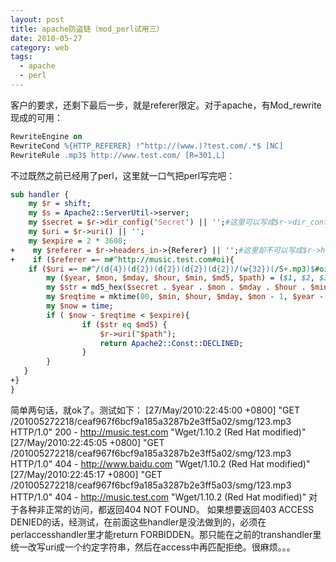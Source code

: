 ```yaml
---
layout: post
title: apache防盗链（mod_perl试用三）
date: 2010-05-27
category: web
tags:
  - apache
  - perl
---
```


客户的要求，还剩下最后一步，就是referer限定。对于apache，有Mod_rewrite现成的可用：
```apache
RewriteEngine on
RewriteCond %{HTTP_REFERER} !^http://(www.)?test.com/.*$ [NC]
RewriteRule .mp3$ http://www.test.com/ [R=301,L]
```
不过既然之前已经用了perl，这里就一口气把perl写完吧：
```perl
sub handler {
    my $r = shift;
    my $s = Apache2::ServerUtil->server;
    my $secret = $r->dir_config('Secret') || '';#这里可以写成$r->dir_config->{Secret}
    my $uri = $r->uri() || '';
    my $expire = 2 * 3600;
+    my $referer = $r->headers_in->{Referer} || '';#这里却不可以写成$r->headers_in(Referer)，会报错“argument is not a blessed reference (expecting an APR::Table derived object)，不知道为什么？
+    if ($referer =~ m#^http://music.test.com#oi){
    if ($uri =~ m#^/(d{4})(d{2})(d{2})(d{2})(d{2})/(w{32})(/S+.mp3)$#oi){
        my ($year, $mon, $mday, $hour, $min, $md5, $path) = ($1, $2, $3, $4, $5, $6, $7);
        my $str = md5_hex($secret . $year . $mon . $mday . $hour . $min . $path);
        my $reqtime = mktime(00, $min, $hour, $mday, $mon - 1, $year - 1900);
        my $now = time;
        if ( $now - $reqtime < $expire){
                if ($str eq $md5) {
                    $r->uri("$path");
                    return Apache2::Const::DECLINED;
                }
        }
   }
+}
}
```
简单两句话，就ok了。测试如下：
    [27/May/2010:22:45:00 +0800] &quot;GET /201005272218/ceaf967f6bcf9a185a3287b2e3ff5a02/smg/123.mp3 HTTP/1.0&quot; 200 - <a href="http://music.test.com/">http://music.test.com</a> &quot;Wget/1.10.2 (Red Hat modified)&quot;
    [27/May/2010:22:45:05 +0800] &quot;GET /201005272218/ceaf967f6bcf9a185a3287b2e3ff5a02/smg/123.mp3 HTTP/1.0&quot; 404 - <a href="http://www.baidu.com/">http://www.baidu.com</a> &quot;Wget/1.10.2 (Red Hat modified)&quot;
    [27/May/2010:22:45:17 +0800] &quot;GET /201005272218/ceaf967f6bcf9a185a3287b2e3ff5a03/smg/123.mp3 HTTP/1.0&quot; 404 - <a href="http://music.test.com/">http://music.test.com</a> &quot;Wget/1.10.2 (Red Hat modified)&quot;
对于各种非正常的访问，都返回404 NOT FOUND。
如果想要返回403 ACCESS DENIED的话，经测试，在前面这些handler是没法做到的，必须在perlaccesshandler里才能return FORBIDDEN。那只能在之前的transhandler里统一改写uri成一个约定字符串，然后在access中再匹配拒绝。很麻烦。。。
